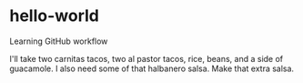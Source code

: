 # hello-world
Learning GitHub workflow

I'll take two carnitas tacos, two al pastor tacos, rice, beans, and a side of guacamole. I also need some of that halbanero salsa. Make that extra salsa.
